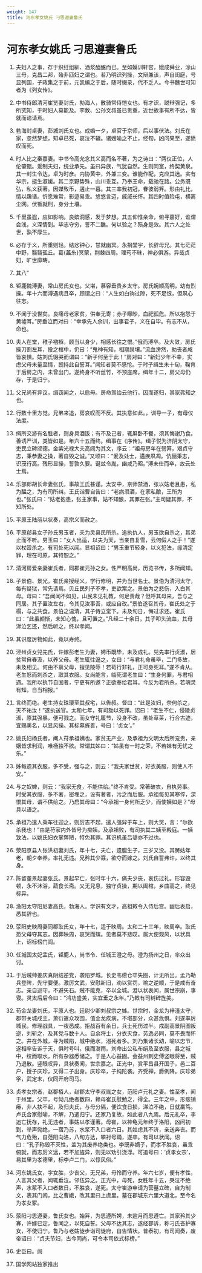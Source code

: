 ```yaml
---
weight: 147
title: 河东孝女姚氏 刁思遵妻鲁氏
---
```


# 河东孝女姚氏 刁思遵妻鲁氏

1. <span id="河东孝女姚氏_刁思遵妻鲁氏-1"></span>
夫妇人之事，存于织纴组紃、酒浆醯醢而已。至如嫫训轩宫，娥成舜业，涂山三母，克昌二邦，殆非匹妇之谓也。若乃明识列操，文辩兼该，声自闺庭，号显列国，子政集之于前，元凯编之于后，随时缀录，代不乏人。今书魏世可知者为《列女传》。

2. <span id="河东孝女姚氏_刁思遵妻鲁氏-2"></span>
中书侍郎清河崔览妻封氏，勃海人，散骑常侍恺女也。有才识，聪辩强记，多所究知，于时妇人莫能及。李敷、公孙文叔虽已贵重，近世故事有所不达，皆就而谘请焉。

3. <span id="河东孝女姚氏_刁思遵妻鲁氏-3"></span>
勃海封卓妻，彭城刘氏女也。成婚一夕，卓官于京师，后以事伏法。刘氏在家，忽然梦想，知卓已死，哀泣不辍。诸嫂喻之不止，经旬，凶问果至，遂愤叹而死。

4. <span id="河东孝女姚氏_刁思遵妻鲁氏-4"></span>
时人比之秦嘉妻。中书令高允念其义高而名不著，为之诗曰：“两仪正位，人伦肇甄。爰制夫妇，统业承先。虽曰异族，气犹自然。生则同室，终契黄泉。其一封生令达，卓为时彦。内协黄中，外兼三变。谁能作配，克应其选。实有华宗，挺生淑媛。其二京野势殊，山川乖互。乃奉王命，载驰在路。公务既弘，私义获著。因媒致币，遘止一暮。其三率我初冠，眷彼弱笄。形由礼比，情以趣谐。忻愿难常，影迹易乖。悠悠言迈，戚戚长怀。其四时值险屯，横离尘网。伏锧就刑，身分土壤。

5. <span id="河东孝女姚氏_刁思遵妻鲁氏-5"></span>
千里虽遐，应如影响。良嫔洞感，发于梦想。其五仰惟亲命，俯寻嘉好，谁谓会浅，义深情到。毕志守穷，誓不二醮。何以验之？殒身是效。其六人之处世，孰不厚生。

6. <span id="河东孝女姚氏_刁思遵妻鲁氏-6"></span>
必存于义，所重则轻。结忿钟心，甘就幽冥。永捐堂宇，长辞母兄。其七茫茫中野，翳翳孤丘。葛{藟糸}冥蒙，荆棘四周。理苟不昧，神必俱游。异哉贞妇，旷世靡畴。

7. <span id="河东孝女姚氏_刁思遵妻鲁氏-7"></span>
其八”

8. <span id="河东孝女姚氏_刁思遵妻鲁氏-8"></span>
钜鹿魏溥妻，常山房氏女也。父堪，慕容垂贵乡太守。房氏婉顺高明，幼有烈操。年十六而溥遇病且卒，顾谓之曰：“人生如白驹过隙，死不足恨，但夙心往志。

9. <span id="河东孝女姚氏_刁思遵妻鲁氏-9"></span>
不闻于没世矣。良痛母老家贫，供奉无寄；赤子矇眇，血祀孤危。所以抱怨于黄墟耳。”房垂泣而对曰：“幸承先人余训，出事君子，义在自毕。有志不从，命也。

10. <span id="河东孝女姚氏_刁思遵妻鲁氏-10"></span>
夫人在堂，稚子襁褓，顾当以身少，相感长往之恨。”俄而溥卒。及大敛，房氏操刀割左耳，投之棺中，仍曰：“鬼神有知，相期泉壤。”流血滂然，助丧者咸皆哀惧。姑刘氏辍哭而谓曰：“新子何至于此！”房对曰：“新妇少年不幸，实虑父母未量至情，觊持此自誓耳。”闻知者莫不感怆。于时子缉生未十旬，鞠育于后房之内，未曾出门。遂终身不听丝竹，不预座席。缉年十二，房父母仍存，于是归宁。

11. <span id="河东孝女姚氏_刁思遵妻鲁氏-11"></span>
父兄尚有异议，缉窃闻之，以启母。房命驾绐云他行，因而遂归，其家弗知之也。

12. <span id="河东孝女姚氏_刁思遵妻鲁氏-12"></span>
行数十里方觉。兄弟来追，房哀叹而不反。其执意如此。，训导一子，有母仪法度。

13. <span id="河东孝女姚氏_刁思遵妻鲁氏-13"></span>
缉所交游有名胜者，则身具酒饭；有不及己者，辄屏卧不餐，须其悔谢乃食。善诱严训，类皆如是。年六十五而终。缉事在《序传》。缉子悦为济阴太守，吏民立碑颂德。金紫光禄大夫高闾为其文，序云：“祖母房年在弱笄，艰贞守志，秉恭妻之操，著自毁之诚。”又颂曰：“爰及处士，遘疾夙凋。伉俪秉志，识茂行高。残形显操，誓敦久要。诞兹令胤，幽咸乃昭。”溥未仕而卒，故云处士焉。

14. <span id="河东孝女姚氏_刁思遵妻鲁氏-14"></span>
乐部郎胡长命妻张氏，事故王氏甚谨。太安中，京师禁酒，张以姑老且患，私为醖之，为有司所纠。王氏诣曹自告曰：“老病须酒，在家私酿，王所为也。”张氏曰：“姑老抱患，张主家事，姑不知酿，其罪在张。”主司疑其罪，不知所处。

15. <span id="河东孝女姚氏_刁思遵妻鲁氏-15"></span>
平原王陆丽以状奏，高宗义而赦之。

16. <span id="河东孝女姚氏_刁思遵妻鲁氏-16"></span>
平原鄃县女子孙氏男玉者，夫为灵县民所杀。追执仇人，男玉欲自杀之，其弟止而不听。男玉曰：“女人出适，以夫为天，当亲自复雪，云何假人之手！”遂以杖殴杀之。有司处死以闻。显祖诏曰：“男玉重节轻身，以义犯法，缘清定罪，理在可原，其特恕之。”

17. <span id="河东孝女姚氏_刁思遵妻鲁氏-17"></span>
清河房爱亲妻崔氏者，同郡崔元孙之女。性严明高尚，历览书传，多所闻知。

18. <span id="河东孝女姚氏_刁思遵妻鲁氏-18"></span>
子景伯、景光，崔氏亲授经义，学行修明，并为当世名士。景伯为清河太守，每有疑狱，常先请焉。贝丘民列子不孝，吏欲案之。景伯为之悲伤，入白其母。母曰：“吾闻闻不如见，山民未见礼教，何足责哉？但呼其母来，吾与之同居。其子置汝左右，令其见汝事吾，或应自改。”景伯遂召其母，崔氏处之于榻，与之共食。景伯之温清，其子侍立堂下。未及旬日，悔过求还。崔氏曰：“此虽颜惭，未知心愧，且可置之。”凡经二十余日，其子叩头流血，其母涕泣乞还，然后听之，终以孝闻。

19. <span id="河东孝女姚氏_刁思遵妻鲁氏-19"></span>
其识度厉物如此，竟以寿终。

20. <span id="河东孝女姚氏_刁思遵妻鲁氏-20"></span>
泾州贞女兕先氏，许嫁彭老生为妻，娉币既毕，未及成礼。兕先率行贞淑，居贫常自春汲，以养父母。老生辄往逼之，女曰：“与君礼命虽毕，二门多故，未及相见。何由不禀父母，擅见陵辱！若苟行非礼，正可身死耳。”遂不肯从。老生怒而刺杀之，取其衣服。女尚能言，临死谓老生曰：“生身何罪，与君相遇。我所以执节自固者，宁更有所邀？正欲奉给君耳。今反为君所杀，若魂灵有知，自当相报。”

21. <span id="河东孝女姚氏_刁思遵妻鲁氏-21"></span>
言终而绝。老生持女珠璎至其叔宅，以告叔。督曰：“此是汝妇，奈何杀之，天不祐汝！”遂执送官。太和七年，有司劾以死罪。诏曰：“老生不仁，侵陵贞淑，原其强暴，便可戮之。而女守礼履节，没身不改，虽处草莱，行合古迹，宜赐美名，以显风操。其标墓旌善，号曰：‘贞女’。”

22. <span id="河东孝女姚氏_刁思遵妻鲁氏-22"></span>
姚氏妇杨氏者，阉人苻承祖姨也。家贫无产业，及承祖为文明太后所宠贵，亲姻皆求利润，唯杨独不欲。常谓其姊曰：“姊虽有一时之荣，不若妹有无忧之乐。”

23. <span id="河东孝女姚氏_刁思遵妻鲁氏-23"></span>
姊每遗其衣服，多不受，强与之，则云：“我夫家世贫，好衣美服，则使人不安。”

24. <span id="河东孝女姚氏_刁思遵妻鲁氏-24"></span>
与之奴婢，则云：“我家无食，不能供给。”终不肯受。常著破衣，自执劳事。时受其衣服，多不著，密埋之，设有著者，污之而后服。承祖每见其寒悴，深恨其母，谓不供给之。乃启其母曰：“今承祖一身何所乏少，而使姨如是？”母具以语之。

25. <span id="河东孝女姚氏_刁思遵妻鲁氏-25"></span>
承祖乃遣人乘车往迎之，则厉志不起，遣人强舁于车上，则大哭，言：“尔欲杀我也！”由是苻家内外皆号为痴姨。及承祖败，有司执其二姨至殿庭。一姨致法，以姚氏妇衣掌弊陋，特免其罪。其识机虽吕嬃亦不过也。

26. <span id="河东孝女姚氏_刁思遵妻鲁氏-26"></span>
荥阳京县人张洪初妻刘氏，年十七，夫亡，遗腹生子，三岁又没。其舅姑年老，朝夕奉养，率礼无违。兄矜其少寡，欲夺而嫁之。刘氏自誓弗许，以终其身。

27. <span id="河东孝女姚氏_刁思遵妻鲁氏-27"></span>
陈留董景起妻张氏。景起早亡，张时年十六，痛夫少丧，哀伤过礼。形容毁顿，永不沐浴，蔬食长斋。又无兒息，独守贞操，期以阖棺，乡曲高之，终见标异。

28. <span id="河东孝女姚氏_刁思遵妻鲁氏-28"></span>
渔阳太守阳尼妻高氏，勃海人。学识有文才，高祖敕令入侍后宫。幽后表启，悉其辞也。

29. <span id="河东孝女姚氏_刁思遵妻鲁氏-29"></span>
荥阳史映周妻同郡耿氏女，年十七，适于映周。太和二十三年，映周卒。耿氏恐父母夺其志，因葬映周，哀哭而殡。见者莫不悲叹。属大使观风，以状具上，诏标榜门闾。

30. <span id="河东孝女姚氏_刁思遵妻鲁氏-30"></span>
任城国太妃孟氏，钜鹿人，尚书令、任城王澄之母。澄为扬州之日，率众出讨。

31. <span id="河东孝女姚氏_刁思遵妻鲁氏-31"></span>
于后贼帅姜庆真阴结逆党，袭陷罗城。长史韦缵仓卒失图，计无所出。孟乃勒兵登陴，先守要便。激厉文武，安慰新旧，劝以赏罚，喻之逆顺，于是咸有奋志。亲自巡守，不避矢石。贼不能克，卒以全城。澄以状表闻，属世宗崩，事寝。灵太后后令曰：“鸿功盛美，实宜垂之永年。”乃敕有司树碑旌美。

32. <span id="河东孝女姚氏_刁思遵妻鲁氏-32"></span>
苟金龙妻刘氏，平原人也。廷尉少卿刘叔宗之姊。世宗时，金龙为梓潼太守，郡带关城戍主，萧衍遣众攻围，值金龙疾病，不堪部分，众甚危惧。刘遂率厉城民，修理战具，一夜悉成。拒战百有余日，兵士死伤过半。戍副高景阴图叛逆，刘斩之，及其党与数十人。自余将士，分衣灭食，劳逸必同，莫不畏而怀之。井在外城，寻为贼陷，城中绝水，渴死者多。刘乃集诸长幼，喻以忠节，遂相率告诉于天，俱时号叫，俄而澍雨。刘命出公私布绢及至衣服，县之城中，绞而取水，所有杂器悉储之。于是人心益固。会益州刺史傅竖眼将至，贼乃退散。竖眼叹异，具状奏闻，世宗嘉之。正光中，赏平昌县开国子，邑二百户，授子庆珍，又得二子出身。庆珍卒，子纯陀袭。齐受禅，爵例降。庆珍弟孚，武定末，仪同开府司马。

33. <span id="河东孝女姚氏_刁思遵妻鲁氏-33"></span>
贞孝女宗者，赵郡栢人，赵郡太守李叔胤之女，范阳卢元礼之妻。性至孝，闻于州里。父卒，号恸几绝者数四，赖母崔氏慰勉之，得全。三年之中，形骸销瘠，非人扶不起，及归夫氏，与母分隔，便饮食日损，涕泣不绝，日就羸笃。卢氏合家慰喻，不解，乃遣归宁。还家乃复故，如此者八九焉。后元礼卒，李追亡抚存，礼无违者，事姑以孝谨著。母崔，以神龟元年终于洛阳，凶问初到，举声恸绝，一宿乃苏，水浆不入口者六日。其姑虑其不济，亲送奔丧。而气力危殆，自范阳向洛，八旬方达，攀衬号踊，遂卒。有司以状闻。诏曰：“孔子称毁不灭性，盖为其废养绝类也。李既非嫡子，而孝不胜哀，虽乖俯就，而志厉义远，若不加旌异，则无以劝引浇浮。可追号曰：‘贞孝女宗’，易其里为孝德里，标李卢二门，以惇风俗。”

34. <span id="河东孝女姚氏_刁思遵妻鲁氏-34"></span>
河东姚氏女，字女胜，少丧父，无兄弟，母怜而守养。年六七岁，便有孝性，人言其父者，闻辄垂泣。邻伍异之。正光中，母死，女胜年十五，哭泣不绝声，水浆不入口者数日，不胜哀，遂死。太守崔游申请为营墓立碑，自为制文，表其门闾，比之曹娥，改其里曰上虞里。墓在郡城东六里大道北，至今名为孝女冢。

35. <span id="河东孝女姚氏_刁思遵妻鲁氏-35"></span>
荥阳刁思遵妻，鲁氏女也。始笄，为思遵所娉，未逾月而思遵亡。其家矜其少寡，许嫁已定，鲁闻之，以死自誓。父母不达其志，遂经郡诉，称刁氏吝护寡女，不使归宁。鲁乃与老姑徒步诣司徒府，自告情状。普泰初，有司闻奏，废帝诏曰：“贞夫节妇，古今同尚，可令本司依式标榜。”

36. <span id="河东孝女姚氏_刁思遵妻鲁氏-36"></span>
史臣曰。阙

37. <span id="河东孝女姚氏_刁思遵妻鲁氏-37"></span>
国学网站独家推出

